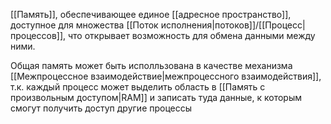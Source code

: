 [[Память]], обеспечивающее единое [[адресное пространство]], доступное для множества [[Поток исполнения|потоков]]/[[Процесс|процессов]], что открывает возможность для обмена данными между ними.

Общая память может быть исполльзована в качестве механизма [[Межпроцессное взаимодействие|межпроцессного взаимодействия]], т.к. каждый процесс может выделить область в [[Память с произвольным доступом|RAM]] и записать туда данные, к которым смогут получить доступ другие процессы

